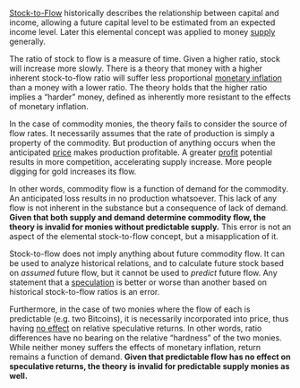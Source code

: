 [Stock-to-Flow](https://en.m.wikipedia.org/wiki/Stock_and_flow) historically describes the relationship between capital and income, allowing a future capital level to be estimated from an expected income level. Later this elemental concept was applied to money [supply](Glossary#supply) generally.

The ratio of stock to flow is a measure of time. Given a higher ratio, stock will increase more slowly. There is a theory that money with a higher inherent stock-to-flow ratio will suffer less proportional [monetary inflation](https://en.m.wikipedia.org/wiki/Monetary_inflation) than a money with a lower ratio. The theory holds that the higher ratio implies a “harder” money, defined as inherently more resistant to the effects of monetary inflation.

In the case of commodity monies, the theory fails to consider the source of flow rates. It necessarily assumes that the rate of production is simply a property of the commodity. But production of anything occurs when the anticipated [price](Glossary#price) makes production profitable. A greater [profit](Glossary#profit) potential results in more competition, accelerating supply increase. More people digging for gold increases its flow.

In other words, commodity flow is a function of demand for the commodity. An anticipated loss results in no production whatsoever. This lack of any flow is not inherent in the substance but a consequence of lack of demand. **Given that both supply and demand determine commodity flow, the theory is invalid for monies without predictable supply.** This error is not an aspect of the elemental stock-to-flow concept, but a misapplication of it.

Stock-to-flow does not imply anything about future commodity flow. It can be used to analyze historical relations, and to calculate future stock based on *assumed* future flow, but it cannot be used to *predict* future flow. Any statement that a [speculation](Glossary#speculate) is better or worse than another based on historical stock-to-flow ratios is an error.

Furthermore, in the case of two monies where the flow of each is predictable (e.g. two Bitcoins), it is necessarily incorporated into price, thus having [no effect](Inflation-Fallacy) on relative speculative returns. In other words, ratio differences have no bearing on the relative “hardness” of the two monies. While neither money suffers the effects of monetary inflation, return remains a function of demand. **Given that predictable flow has no effect on speculative returns, the theory is invalid for predictable supply monies as well.**